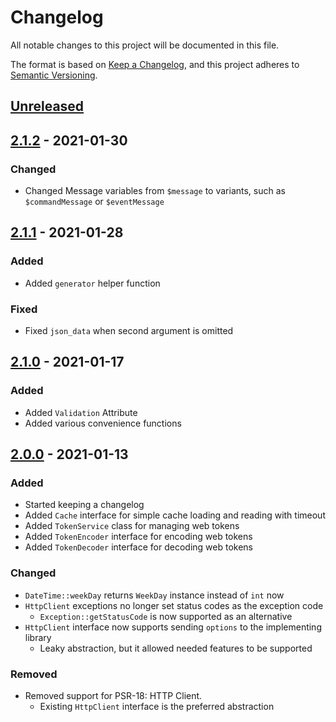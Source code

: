 # Changelog

All notable changes to this project will be documented in this file.

The format is based on [Keep a Changelog](https://keepachangelog.com/en/1.0.0/),
and this project adheres to [Semantic Versioning](https://semver.org/spec/v2.0.0.html).

## [Unreleased]

## [2.1.2] - 2021-01-30

### Changed

- Changed Message variables from `$message` to variants,
  such as `$commandMessage` or `$eventMessage`

## [2.1.1] - 2021-01-28

### Added

- Added `generator` helper function

### Fixed

- Fixed `json_data` when second argument is omitted

## [2.1.0] - 2021-01-17

### Added

- Added `Validation` Attribute
- Added various convenience functions

## [2.0.0] - 2021-01-13

### Added

- Started keeping a changelog
- Added `Cache` interface for simple cache loading and reading with timeout
- Added `TokenService` class for managing web tokens
- Added `TokenEncoder` interface for encoding web tokens
- Added `TokenDecoder` interface for decoding web tokens

### Changed

- `DateTime::weekDay` returns `WeekDay` instance instead of `int` now
- `HttpClient` exceptions no longer set status codes as the exception code
    - `Exception::getStatusCode` is now supported as an alternative
- `HttpClient` interface now supports sending `options` to the implementing library
    - Leaky abstraction, but it allowed needed features to be supported

### Removed

- Removed support for PSR-18: HTTP Client.
    - Existing `HttpClient` interface is the preferred abstraction

[Unreleased]: https://github.com/novuso/common/compare/master...develop
[2.0.0]: https://github.com/novuso/common/compare/1.0.0...2.0.0
[2.1.0]: https://github.com/novuso/common/compare/2.0.0...2.1.0
[2.1.1]: https://github.com/novuso/common/compare/2.1.0...2.1.1
[2.1.2]: https://github.com/novuso/common/compare/2.1.1...2.1.2
